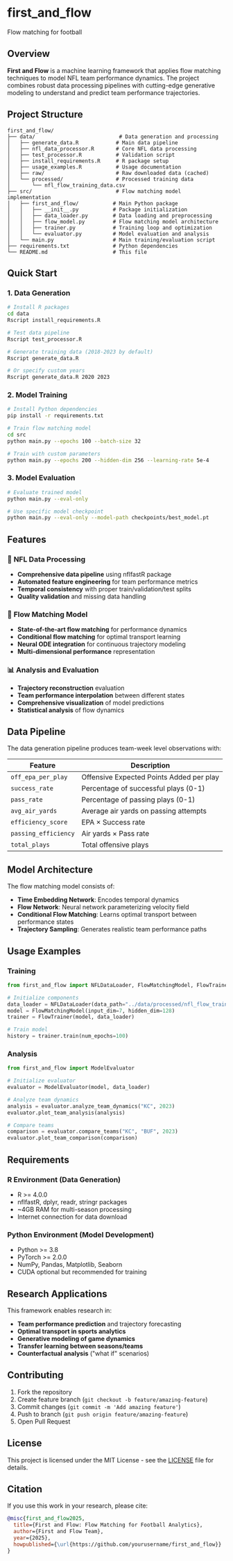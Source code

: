 # first_and_flow
Flow matching for football

## Overview

**First and Flow** is a machine learning framework that applies flow matching techniques to model NFL team performance dynamics. The project combines robust data processing pipelines with cutting-edge generative modeling to understand and predict team performance trajectories.

## Project Structure

```
first_and_flow/
├── data/                           # Data generation and processing
│   ├── generate_data.R            # Main data pipeline
│   ├── nfl_data_processor.R       # Core NFL data processing
│   ├── test_processor.R           # Validation script
│   ├── install_requirements.R     # R package setup
│   ├── usage_examples.R           # Usage documentation
│   ├── raw/                       # Raw downloaded data (cached)
│   └── processed/                 # Processed training data
│       └── nfl_flow_training_data.csv
├── src/                           # Flow matching model implementation
│   ├── first_and_flow/           # Main Python package
│   │   ├── __init__.py           # Package initialization
│   │   ├── data_loader.py        # Data loading and preprocessing
│   │   ├── flow_model.py         # Flow matching model architecture
│   │   ├── trainer.py            # Training loop and optimization
│   │   └── evaluator.py          # Model evaluation and analysis
│   └── main.py                   # Main training/evaluation script
├── requirements.txt              # Python dependencies
└── README.md                     # This file
```

## Quick Start

### 1. Data Generation

```bash
# Install R packages
cd data
Rscript install_requirements.R

# Test data pipeline
Rscript test_processor.R

# Generate training data (2018-2023 by default)
Rscript generate_data.R

# Or specify custom years
Rscript generate_data.R 2020 2023
```

### 2. Model Training

```bash
# Install Python dependencies
pip install -r requirements.txt

# Train flow matching model
cd src
python main.py --epochs 100 --batch-size 32

# Train with custom parameters
python main.py --epochs 200 --hidden-dim 256 --learning-rate 5e-4
```

### 3. Model Evaluation

```bash
# Evaluate trained model
python main.py --eval-only

# Use specific model checkpoint
python main.py --eval-only --model-path checkpoints/best_model.pt
```

## Features

### 🏈 **NFL Data Processing**
- **Comprehensive data pipeline** using nflfastR package
- **Automated feature engineering** for team performance metrics
- **Temporal consistency** with proper train/validation/test splits
- **Quality validation** and missing data handling

### 🌊 **Flow Matching Model**
- **State-of-the-art flow matching** for performance dynamics
- **Conditional flow matching** for optimal transport learning
- **Neural ODE integration** for continuous trajectory modeling
- **Multi-dimensional performance** representation

### 📊 **Analysis and Evaluation**
- **Trajectory reconstruction** evaluation
- **Team performance interpolation** between different states
- **Comprehensive visualization** of model predictions
- **Statistical analysis** of flow dynamics

## Data Pipeline

The data generation pipeline produces team-week level observations with:

| Feature | Description |
|---------|-------------|
| `off_epa_per_play` | Offensive Expected Points Added per play |
| `success_rate` | Percentage of successful plays (0-1) |
| `pass_rate` | Percentage of passing plays (0-1) |
| `avg_air_yards` | Average air yards on passing attempts |
| `efficiency_score` | EPA × Success rate |
| `passing_efficiency` | Air yards × Pass rate |
| `total_plays` | Total offensive plays |

## Model Architecture

The flow matching model consists of:

- **Time Embedding Network**: Encodes temporal dynamics
- **Flow Network**: Neural network parameterizing velocity field
- **Conditional Flow Matching**: Learns optimal transport between performance states
- **Trajectory Sampling**: Generates realistic team performance paths

## Usage Examples

### Training

```python
from first_and_flow import NFLDataLoader, FlowMatchingModel, FlowTrainer

# Initialize components
data_loader = NFLDataLoader(data_path="../data/processed/nfl_flow_training_data.csv")
model = FlowMatchingModel(input_dim=7, hidden_dim=128)
trainer = FlowTrainer(model, data_loader)

# Train model
history = trainer.train(num_epochs=100)
```

### Analysis

```python
from first_and_flow import ModelEvaluator

# Initialize evaluator
evaluator = ModelEvaluator(model, data_loader)

# Analyze team dynamics
analysis = evaluator.analyze_team_dynamics("KC", 2023)
evaluator.plot_team_analysis(analysis)

# Compare teams
comparison = evaluator.compare_teams("KC", "BUF", 2023)
evaluator.plot_team_comparison(comparison)
```

## Requirements

### R Environment (Data Generation)
- R >= 4.0.0
- nflfastR, dplyr, readr, stringr packages
- ~4GB RAM for multi-season processing
- Internet connection for data download

### Python Environment (Model Development)
- Python >= 3.8
- PyTorch >= 2.0.0
- NumPy, Pandas, Matplotlib, Seaborn
- CUDA optional but recommended for training

## Research Applications

This framework enables research in:
- **Team performance prediction** and trajectory forecasting
- **Optimal transport in sports analytics** 
- **Generative modeling of game dynamics**
- **Transfer learning between seasons/teams**
- **Counterfactual analysis** ("what if" scenarios)

## Contributing

1. Fork the repository
2. Create feature branch (`git checkout -b feature/amazing-feature`)
3. Commit changes (`git commit -m 'Add amazing feature'`)
4. Push to branch (`git push origin feature/amazing-feature`)
5. Open Pull Request

## License

This project is licensed under the MIT License - see the [LICENSE](LICENSE) file for details.

## Citation

If you use this work in your research, please cite:

```bibtex
@misc{first_and_flow2025,
  title={First and Flow: Flow Matching for Football Analytics},
  author={First and Flow Team},
  year={2025},
  howpublished={\url{https://github.com/yourusername/first_and_flow}}
}
```
